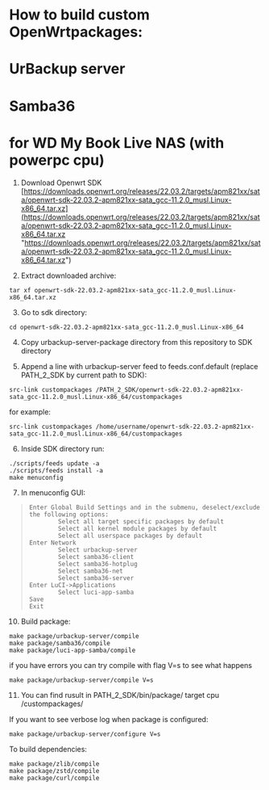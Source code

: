 
# How to build custom OpenWrtpackages:
#      UrBackup server
#      Samba36
# for WD My Book Live NAS (with powerpc cpu)

1. Download Openwrt SDK
[https://downloads.openwrt.org/releases/22.03.2/targets/apm821xx/sata/openwrt-sdk-22.03.2-apm821xx-sata_gcc-11.2.0_musl.Linux-x86_64.tar.xz](https://downloads.openwrt.org/releases/22.03.2/targets/apm821xx/sata/openwrt-sdk-22.03.2-apm821xx-sata_gcc-11.2.0_musl.Linux-x86_64.tar.xz "https://downloads.openwrt.org/releases/22.03.2/targets/apm821xx/sata/openwrt-sdk-22.03.2-apm821xx-sata_gcc-11.2.0_musl.Linux-x86_64.tar.xz")


2. Extract downloaded archive:
```shell
tar xf openwrt-sdk-22.03.2-apm821xx-sata_gcc-11.2.0_musl.Linux-x86_64.tar.xz
```

3. Go to sdk directory:
```shell
cd openwrt-sdk-22.03.2-apm821xx-sata_gcc-11.2.0_musl.Linux-x86_64
```

4. Copy urbackup-server-package directory from this repository to SDK directory

5. Append a line with urbackup-server feed to feeds.conf.default (replace PATH_2_SDK by current path to SDK):
```shell
src-link custompackages /PATH_2_SDK/openwrt-sdk-22.03.2-apm821xx-sata_gcc-11.2.0_musl.Linux-x86_64/custompackages
```
for example:

```shell
src-link custompackages /home/username/openwrt-sdk-22.03.2-apm821xx-sata_gcc-11.2.0_musl.Linux-x86_64/custompackages
```


6. Inside SDK directory run:
```shell
./scripts/feeds update -a
./scripts/feeds install -a
make menuconfig
```

7. In menuconfig GUI:

>     Enter Global Build Settings and in the submenu, deselect/exclude the following options:
>             Select all target specific packages by default
>             Select all kernel module packages by default
>             Select all userspace packages by default
>     Enter Network
>             Select urbackup-server
>             Select samba36-client
>             Select samba36-hotplug
>             Select samba36-net
>             Select samba36-server
>     Enter LuCI->Applications
>             Select luci-app-samba
>     Save
>     Exit

10. Build package:
```shell
make package/urbackup-server/compile
make package/samba36/compile
make package/luci-app-samba/compile
```
if you have errors you can try compile with flag V=s to see what happens
```shell
make package/urbackup-server/compile V=s
```


11. You can find rusult in PATH_2_SDK/bin/package/ target cpu /custompackages/




If you want to see verbose log when package is configured:
```shell
make package/urbackup-server/configure V=s
```

To build dependencies:
```shell
make package/zlib/compile
make package/zstd/compile
make package/curl/compile
```


